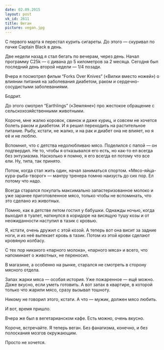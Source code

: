 ```yaml
---
date: 02.09.2015
layout: post
vk_id: 2611
title: Веган
picture: vegan.jpg
---
```


С первого марта я перестал курить сигареты. До этого — скуривал по пачке Captain Black в день.

Две недели назад я стал бегать по вечерам, через день. Начал программу C25k — с дивана до 5 километров за 2 месяца. Сегодня был последний день второй недели — 1/4 позади.

Вчера я посмотрел фильм “Forks Over Knives” («Вилки вместо ножей») о влиянии питания на заболевания диабетом, раком и сердечно-сосудистыми заболеваниями.

Бодрит.

До этого смотрел “Earthlings” («Земляне») про жестокое обращение с сельскохозяйственными животными.

Короче, мне жалко коровок, свинок и даже куриц, и совсем не хочется болеть раком и диабетом. И я решил переходить на растительное питание. Рыбу, кстати, не жалко, и на рак и диабет она не влияет, но я её и не люблю.

Вспомнил, что с детства недолюбливаю мясо. Поделился с папой — он подтвердил. Не то, чтобы я отказывался его есть, но как-то ел всегда без энтузиазма. Насколько я помню, я его всегда ел потому что все ели. Ну, типа, так принято.

Потом, когда стал жить один, начал заниматься спортом. «Мясо-яйца-кура-рыба-творог» — мантру тренера помню наизусть до сих пор. Ел потому что надо.

Всегда старался покупать максимально запастеризованное молоко и уже заранее приготовленное мясо, только чтобы не вспоминать, что это сделано из животных.

Помню, как в детстве летом гостил у бабушки. Однажды ночью, когда выходил в туалет, наткнулся в коридоре на висящую тушу козы и от неожиданности наступил в тазик с кровью.

Я, кстати, очень дружил с этой козой. А теперь вот она висит за задние ноги, и из неё вытекает кровь в тазик. Потом из этой крови сделают кровяную колбасу.

С тех пор никакого «парного молока», «парного мяса» и всего, что напоминает о животных, не переносил.

В магазине, а особенно на рынке, старался не смотреть в сторону мясного отдела.

Запах жарки мяса — особая история. Уже пожаренное — ещё можно. Даже вкусно, если уметь готовить. А вот запах в квартире, в которой только что жарили мясо, сразу вызывал тошноту.

Никому не говорил этого, кстати. А что — мужик, должен мясо любить.

И вот, время пришло.

Вчера же был в вегетарианском кафе. Есть можно, очень вкусно.

Короче, встречайте. Я теперь веган. Без фанатизма, конечно, и без полоскания мозгов окружающим.

Просто не хочется.
